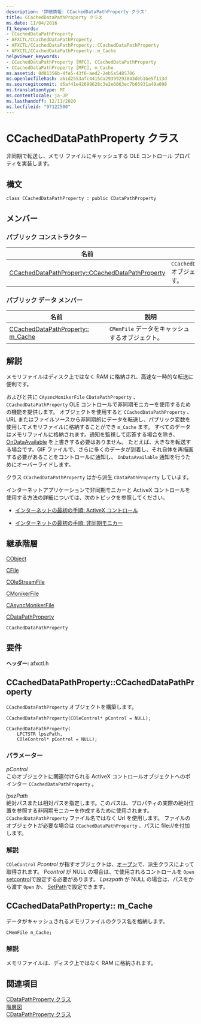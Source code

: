 ```yaml
---
description: '詳細情報: CCachedDataPathProperty クラス'
title: CCachedDataPathProperty クラス
ms.date: 11/04/2016
f1_keywords:
- CCachedDataPathProperty
- AFXCTL/CCachedDataPathProperty
- AFXCTL/CCachedDataPathProperty::CCachedDataPathProperty
- AFXCTL/CCachedDataPathProperty::m_Cache
helpviewer_keywords:
- CCachedDataPathProperty [MFC], CCachedDataPathProperty
- CCachedDataPathProperty [MFC], m_Cache
ms.assetid: 0d81356b-4fe5-43f6-aed2-2eb5a5485706
ms.openlocfilehash: a61d2553afc4415da29399293843deb1be5f113d
ms.sourcegitcommit: d6af41e42699628c3e2e6063ec7b03931a49a098
ms.translationtype: MT
ms.contentlocale: ja-JP
ms.lasthandoff: 12/11/2020
ms.locfileid: "97122500"
---
```

# <a name="ccacheddatapathproperty-class"></a>CCachedDataPathProperty クラス

非同期で転送し、メモリ ファイルにキャッシュする OLE コントロール プロパティを実装します。

## <a name="syntax"></a>構文

```
class CCachedDataPathProperty : public CDataPathProperty
```

## <a name="members"></a>メンバー

### <a name="public-constructors"></a>パブリック コンストラクター

|名前|説明|
|----------|-----------------|
|[CCachedDataPathProperty::CCachedDataPathProperty](#ccacheddatapathproperty)|`CCachedDataPathProperty` オブジェクトを構築します。|

### <a name="public-data-members"></a>パブリック データ メンバー

|名前|説明|
|----------|-----------------|
|[CCachedDataPathProperty:: m_Cache](#m_cache)|`CMemFile` データをキャッシュするオブジェクト。|

## <a name="remarks"></a>解説

メモリファイルはディスク上ではなく RAM に格納され、高速な一時的な転送に便利です。

およびと共に `CAysncMonikerFile` `CDataPathProperty` 、 `CCachedDataPathProperty` OLE コントロールで非同期モニカーを使用するための機能を提供します。 オブジェクトを使用すると `CCachedDataPathProperty` 、URL またはファイルソースから非同期的にデータを転送し、パブリック変数を使用してメモリファイルに格納することができ `m_Cache` ます。 すべてのデータはメモリファイルに格納されます。通知を監視して応答する場合を除き、 [OnDataAvailable](../../mfc/reference/casyncmonikerfile-class.md#ondataavailable) を上書きする必要はありません。 たとえば、大きなを転送する場合です。GIF ファイルで、さらに多くのデータが到着し、それ自体を再描画する必要があることをコントロールに通知し、 `OnDataAvailable` 通知を行うためにオーバーライドします。

クラス `CCachedDataPathProperty` はから派生 `CDataPathProperty` しています。

インターネットアプリケーションで非同期モニカーと ActiveX コントロールを使用する方法の詳細については、次のトピックを参照してください。

- [インターネットの最初の手順: ActiveX コントロール](../../mfc/activex-controls-on-the-internet.md)

- [インターネットの最初の手順: 非同期モニカー](../../mfc/asynchronous-monikers-on-the-internet.md)

## <a name="inheritance-hierarchy"></a>継承階層

[CObject](../../mfc/reference/cobject-class.md)

[CFile](../../mfc/reference/cfile-class.md)

[COleStreamFile](../../mfc/reference/colestreamfile-class.md)

[CMonikerFile](../../mfc/reference/cmonikerfile-class.md)

[CAsyncMonikerFile](../../mfc/reference/casyncmonikerfile-class.md)

[CDataPathProperty](../../mfc/reference/cdatapathproperty-class.md)

`CCachedDataPathProperty`

## <a name="requirements"></a>要件

**ヘッダー:** afxctl.h

## <a name="ccacheddatapathpropertyccacheddatapathproperty"></a><a name="ccacheddatapathproperty"></a> CCachedDataPathProperty::CCachedDataPathProperty

`CCachedDataPathProperty` オブジェクトを構築します。

```
CCachedDataPathProperty(COleControl* pControl = NULL);

CCachedDataPathProperty(
    LPCTSTR lpszPath,
    COleControl* pControl = NULL);
```

### <a name="parameters"></a>パラメーター

*pControl*<br/>
このオブジェクトに関連付けられる ActiveX コントロールオブジェクトへのポインター `CCachedDataPathProperty` 。

*lpszPath*<br/>
絶対パスまたは相対パスを指定します。このパスは、プロパティの実際の絶対位置を参照する非同期モニカーを作成するために使用されます。 `CCachedDataPathProperty` ファイル名ではなく Url を使用します。 ファイルのオブジェクトが必要な場合は `CCachedDataPathProperty` 、パスに file://を付加します。

### <a name="remarks"></a>解説

`COleControl` *Pcontrol* が指すオブジェクトは、[オープン](../../mfc/reference/cdatapathproperty-class.md#open)で、派生クラスによって取得されます。 *Pcontrol* が NULL の場合は、で使用されるコントロールを `Open` [setcontrol](../../mfc/reference/cdatapathproperty-class.md#setcontrol)で設定する必要があります。 *Lpszpath* が NULL の場合は、パスをから渡す `Open` か、 [SetPath](../../mfc/reference/cdatapathproperty-class.md#setpath)で設定できます。

## <a name="ccacheddatapathpropertym_cache"></a><a name="m_cache"></a> CCachedDataPathProperty:: m_Cache

データがキャッシュされるメモリファイルのクラス名を格納します。

```
CMemFile m_Cache;
```

### <a name="remarks"></a>解説

メモリファイルは、ディスク上ではなく RAM に格納されます。

## <a name="see-also"></a>関連項目

[CDataPathProperty クラス](../../mfc/reference/cdatapathproperty-class.md)<br/>
[階層図](../../mfc/hierarchy-chart.md)<br/>
[CDataPathProperty クラス](../../mfc/reference/cdatapathproperty-class.md)
